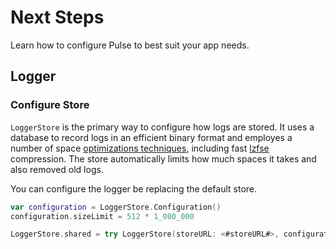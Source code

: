 # Next Steps

Learn how to configure Pulse to best suit your app needs.

## Logger

### Configure Store

``LoggerStore`` is the primary way to configure how logs are stored. It uses a database to record logs in an efficient binary format and employes a number of space [optimizations techniques](https://kean.blog/post/pulse-2#space-savings), including fast [lzfse](https://developer.apple.com/documentation/compression/algorithm/lzfse) compression. The store automatically limits how much spaces it takes and also removed old logs.

You can configure the logger be replacing the default store.

```swift
var configuration = LoggerStore.Configuration()
configuration.sizeLimit = 512 * 1_000_000

LoggerStore.shared = try LoggerStore(storeURL: <#storeURL#>, configuration: configration)  
```
